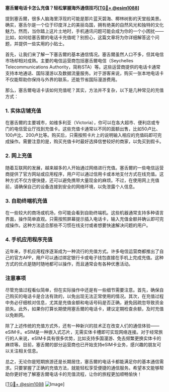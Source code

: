 **塞舌爾电话卡怎么充值？轻松掌握海外通信技巧[[TG💪+ @esim1088](https://t.me/s/esim1088)]**

提到塞舌爾，很多人脑海里浮现的可能是那片蓝天碧海、椰林树影的天堂般美景。确实，塞舌尔是一个位于印度洋上的美丽岛国，拥有绝美的自然风光和独特的文化魅力。然而，当你踏上这片土地时，手机通讯问题可能会成为你的一个小困扰——比如，如何给塞舌爾的电话卡充值呢？别担心，这篇文章将为你详细解答这个问题，并提供一些实用的小贴士。

首先，让我们来了解一下塞舌爾的基本通信情况。塞舌爾虽然人口不多，但其电信市场却相对成熟。主要的电信运营商包括塞舌爾电信（Seychelles Telecommunications Authority，简称STA）等。这些运营商提供的电话卡通常支持本地通话、国际漫游以及数据流量服务。对于游客来说，购买一张本地电话卡不仅能帮助你保持与外界的联系，还能节省国际漫游费用。

那么，塞舌爾电话卡该如何充值呢？其实，方法并不复杂，以下是几种常见的充值方式：

### 1. 实体店铺充值
在塞舌爾的主要城市，如维多利亚（Victoria），你可以在各大超市、便利店或专门的电信营业厅找到充值卡。这些充值卡通常以不同的面额出售，比如50卢比、100卢比、200卢比等。购买后，只需按照卡片上的说明输入相应的充值码即可完成操作。需要注意的是，购买充值卡时最好选择信誉较好的商家，以免买到假卡。

### 2. 网上充值
随着互联网的发展，越来越多的人开始通过网络进行充值。塞舌爾的一些电信运营商提供了官方网站或应用程序，用户可以通过信用卡或本地支付方式在线充值。这种方式不仅方便快捷，还可以避免携带大量现金的麻烦。不过，在使用网上充值前，请确保自己的设备连接到安全的网络环境，以免泄露个人信息。

### 3. 自助终端机充值
在一些较大的商场或机场，你可能会看到自助终端机。这些机器通常支持多种语言界面，操作简单直观。只需按照屏幕提示插入电话卡，输入充值金额并确认即可完成操作。这种方法适合那些不习惯在线支付或者想要快速解决问题的用户。

### 4. 手机应用程序充值
近年来，手机应用程序逐渐成为一种流行的充值方式。许多电信运营商都推出了自己的官方APP，用户可以通过绑定银行卡或电子钱包直接在手机上完成充值。这种方式的优点是随时随地都可以操作，而且通常会有各种优惠活动。

### 注意事项
尽管充值过程看似简单，但在实际操作中还是有一些细节需要注意。首先，确保自己购买的电话卡是合法有效的，以免出现无法正常使用的情况。其次，在充值过程中务必仔细核对信息，尤其是充值金额和电话号码是否正确，避免因疏忽导致资金损失。此外，如果你打算长期使用塞舌爾的电话卡，建议定期检查余额，及时充值以免断网。

除了上述传统的充值方式外，还有一种新兴的技术正在改变人们的通信体验——eSIM卡。eSIM是一种嵌入式芯片，无需实体卡槽即可实现网络连接。对于经常旅行的人来说，eSIM卡具有很多优势，比如支持多国漫游、免去频繁更换实体卡的麻烦等。目前，塞舌爾的部分运营商也已开始支持eSIM卡业务，感兴趣的朋友可以关注相关信息。

总之，无论你是短期旅游还是长期居住，塞舌爾的电话卡都能满足你的基本通信需求。只要掌握了正确的充值方法，就能轻松享受便捷的通信服务。希望本文能够帮助你更好地了解塞舌爾电话卡的充值流程，让你的旅程更加顺畅愉快！

[[TG💪+ @esim1088](https://t.me/s/esim1088) ![Image](https://i.postimg.cc/4NQfJmqS/Snipaste-2025-05-13-00-14-12.png)]